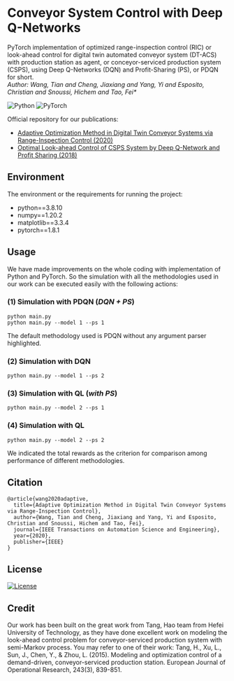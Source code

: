 # Conveyor System Control with Deep Q-Networks
PyTorch implementation of optimized range-inspection control (RIC) or look-ahead control for digital twin automated conveyor system (DT-ACS) with production station as agent, or conceyor-serviced production system (CSPS), using Deep Q-Networks (DQN) and Profit-Sharing (PS), or PDQN for short.  
_Author: Wang, Tian and Cheng, Jiaxiang and Yang, Yi and Esposito, Christian and Snoussi, Hichem and Tao, Fei*_

<img alt="Python" src="https://img.shields.io/badge/python-%2314354C.svg?style=for-the-badge&logo=python&logoColor=white"/> <img alt="PyTorch" src="https://img.shields.io/badge/PyTorch-%23EE4C2C.svg?style=for-the-badge&logo=PyTorch&logoColor=white" /> 

Official repository for our publications:   
- [Adaptive Optimization Method in Digital Twin Conveyor Systems via Range-Inspection Control (2020)](https://ieeexplore.ieee.org/abstract/document/9303438)   
- [Optimal Look-ahead Control of CSPS System by Deep Q-Network and Profit Sharing (2018)](https://ieeexplore.ieee.org/abstract/document/8623593)

## Environment

The environment or the requirements for running the project:

- python==3.8.10  
- numpy==1.20.2   
- matplotlib==3.3.4
- pytorch==1.8.1

## Usage

We have made improvements on the whole coding with implementation of Python and PyTorch. So the simulation with all the 
methodologies used in our work can be executed easily with the following actions:

### (1) Simulation with PDQN (_DQN + PS_)
```
python main.py
python main.py --model 1 --ps 1
```
The default methodology used is PDQN without any argument parser highlighted.

### (2) Simulation with DQN
```
python main.py --model 1 --ps 2
```
### (3) Simulation with QL (_with PS_)
```
python main.py --model 2 --ps 1
```
### (4) Simulation with QL
```
python main.py --model 2 --ps 2
```
We indicated the total rewards as the criterion for comparison among performance of different methodologies.

## Citation
```
@article{wang2020adaptive,
  title={Adaptive Optimization Method in Digital Twin Conveyor Systems via Range-Inspection Control},
  author={Wang, Tian and Cheng, Jiaxiang and Yang, Yi and Esposito, Christian and Snoussi, Hichem and Tao, Fei},
  journal={IEEE Transactions on Automation Science and Engineering},
  year={2020},
  publisher={IEEE}
}
```
## License

[![License](https://img.shields.io/badge/License-Apache%202.0-blue.svg)](https://opensource.org/licenses/Apache-2.0)

## Credit

Our work has been built on the great work from Tang, Hao team from Hefei University of Technology, 
as they have done excellent work on modeling the look-ahead control problem for conveyor-serviced production system with semi-Markov process.
You may refer to one of their work: Tang, H., Xu, L., Sun, J., Chen, Y., & Zhou, L. (2015). Modeling and optimization control of a demand-driven, conveyor-serviced production station. European Journal of Operational Research, 243(3), 839-851.
